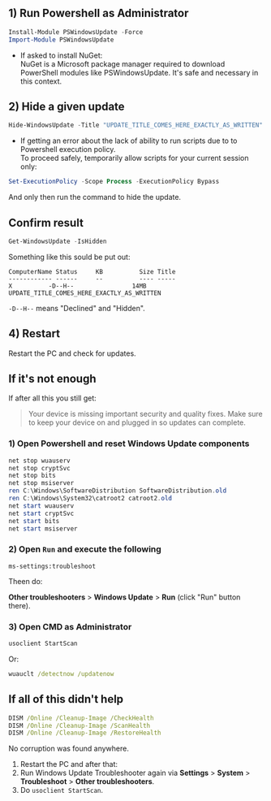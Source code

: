 ## 1) Run Powershell as Administrator

```powershell
Install-Module PSWindowsUpdate -Force
Import-Module PSWindowsUpdate
```

* If asked to install NuGet:<br>
NuGet is a Microsoft package manager required to download PowerShell modules like PSWindowsUpdate. It's safe and necessary in this context.

## 2) Hide a given update

```powershell
Hide-WindowsUpdate -Title "UPDATE_TITLE_COMES_HERE_EXACTLY_AS_WRITTEN"
```

* If getting an error about the lack of ability to run scripts due to to Powershell execution policy.<br>
To proceed safely, temporarily allow scripts for your current session only:

```powershell
Set-ExecutionPolicy -Scope Process -ExecutionPolicy Bypass
```

And only then run the command to hide the update.

## Confirm result

```powershell
Get-WindowsUpdate -IsHidden
```

Something like this sould be put out:

```
ComputerName Status     KB          Size Title
------------ ------     --          ---- -----
X          -D--H--                14MB UPDATE_TITLE_COMES_HERE_EXACTLY_AS_WRITTEN
```

`-D--H--` means "Declined" and "Hidden".

## 4) Restart

Restart the PC and check for updates.

## If it's not enough

If after all this you still get:

> Your device is missing important security and quality fixes. Make sure to keep your device on and plugged in so updates can complete.

### 1) Open Powershell and reset Windows Update components

```powershell
net stop wuauserv
net stop cryptSvc
net stop bits
net stop msiserver
ren C:\Windows\SoftwareDistribution SoftwareDistribution.old
ren C:\Windows\System32\catroot2 catroot2.old
net start wuauserv
net start cryptSvc
net start bits
net start msiserver
```

### 2) Open `Run` and execute the following

```
ms-settings:troubleshoot
```

Theen do:

**Other troubleshooters** > **Windows Update** > **Run** (click "Run" button there).

### 3) Open CMD as Administrator

```cmd
usoclient StartScan
```

Or:

```cmd
wuauclt /detectnow /updatenow
```

## If all of this didn't help

```cmd
DISM /Online /Cleanup-Image /CheckHealth
DISM /Online /Cleanup-Image /ScanHealth
DISM /Online /Cleanup-Image /RestoreHealth
```

No corruption was found anywhere.

1. Restart the PC and after that:<br>
2. Run Windows Update Troubleshooter again via **Settings** > **System** > **Troubleshoot** > **Other troubleshooters**.
3. Do `usoclient StartScan`.
